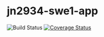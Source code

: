 # jn2934-swe1-app
![Build Status](https://app.travis-ci.com/jessenb16/jn2934-swe1-app.svg?token=ddjd1L7sfNefiFqpedpX&branch=main)
[![Coverage Status](https://coveralls.io/repos/github/jessenb16/jn2934-swe1-app/badge.svg?branch=main&kill_cache=1)](https://coveralls.io/github/jessenb16/jn2934-swe1-app?branch=main)


